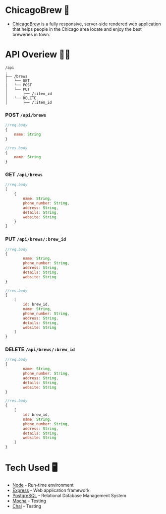 # ChicagoBrew 🍺
- [ChicagoBrew](https://chicagobrew.vercel.app/) is a fully responsive, server-side rendered web application that helps people in the Chicago area locate and enjoy the best breweries in town. 

# API Overiew 👩‍💻

```
/api
.
├── /brews
│   └── GET
|   └── POST
│   └── PUT
│       ├── /:item_id
│   └── DELETE
│       ├── /:item_id   
```

### POST `/api/brews`
```javascript
//req.body
{
    name: String
}

//res.body
{
    name: String
}
```

### GET `/api/brews`
```javascript
//req.body
[
    {
        name: String, 
        phone_number: String, 
        address: String,
        details: String,
        website: String
    }
]
```

### PUT `/api/brews/:brew_id`
```javascript
//req.body
{
        name: String, 
        phone_number: String, 
        address: String,
        details: String,
        website: String
}

//res.body
{
    [
        id: brew_id, 
        name: String, 
        phone_number: String, 
        address: String,
        details: String,
        website: String
    ]
}
```

### DELETE `/api/brews/:brew_id`
```javascript
//req.body
{
        name: String, 
        phone_number: String, 
        address: String,
        details: String,
        website: String
}

//res.body
{
    [
        id: brew_id, 
        name: String, 
        phone_number: String, 
        address: String,
        details: String,
        website: String
    ]
}
```

# Tech Used 🖥
- [Node](https://nodejs.org/en/) - Run-time environment
- [Express](https://expressjs.com/) - Web application framework
- [PostgreSQL](https://www.postgresql.org/) - Relational Database Management System
- [Mocha](https://mochajs.org/) - Testing
- [Chai](https://www.chaijs.com/) - Testing